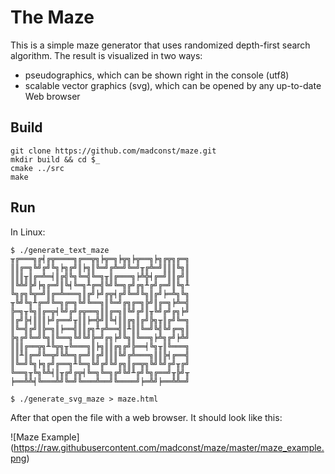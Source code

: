 # The Maze #

This is a simple maze generator that uses randomized depth-first search algorithm. The result is visualized in two ways:

* pseudographics, which can be shown right in the console (utf8)
* scalable vector graphics (svg), which can be opened by any up-to-date Web browser

## Build ##

```
git clone https://github.com/madconst/maze.git
mkdir build && cd $_
cmake ../src
make
```

## Run ##

In Linux:

```
$ ./generate_text_maze
╥╔═══╗╔╡╔╦════╗╔══╦╗╞╦═╗╞╦╗╞╦══╗╞╗╔╦╗╔═╗
║║╔═╗╚╝╔╝╚╗╞╗╔╝║╞╗║╚═╝╔╩═╝╚═╝╥╔╩═╝║║║╚╗║
║║║╥║╔═╩═╡║╔╣╚╗╚═╣╚═╗╥║╔═══╗╞╩╬╡╔═╝║║╔╝║
║╚╩╝╠╝╞╗╔═╝║╚╡╚═╗╨╔═╣╚╝╚═╗╔╝╔╗╨╔╝╔═╝║╚╗╨
╚╗╔╗╚╦═╝║╔═╩═══╗║╔╝╞╝╔╦╡╔╝╚═╝╚╗║╔╝╞═╩╗╚╗
╥╚╝╚╗╨╔═╝╚═╗╔═╗╚╝╚══╗║╚═╝╔╗╔═╗╠╝║╔═╗╞╩═╣
╠═╗╥╚╗║╔═╦╡╚╝╔╝╔╦══╗║║╔═╗║╚╝╔╝║╥╚╝╔╝╔╗╞╝
║╔╝╠╡║║║╞╝╔══╝╥║║╞═╬╝║╚╡║║╔╗║╔╝╠╗╥║╔╝╚═╗
║╚═╣╔╝║╠═╗║╞══╣║║╔╗╨╔╩══╣║╨║║╚═╝╚╣╚╝╔═╗║
╠╗╔╝╚═╝╚╗║╚══╗╚╝╚╝╠═╝╔╗╞╝╚╗║╚══╗╞╩╗╔╝╞╩╝
║║║╔══╦╗╨╚╦╗╥╚═══╗║╞╗║║╔╗╔╝╠══╡╚╗╥║╚═══╗
║║╨║╔═╝╚═╦╝╚╩═╗╔═╝║╔╝║║║╚╝╔╩═══╗║║╠╡╔══╣
║╚═╝╚╗╞╗╔╝╔══╗╨╚═╗╚╝╔╝╚╝╔╗║╔═╦╗╚╝╚╝╔╝╥╔╝
╚══╗╥╚╗╚╩╡║╥╔╝╔╦╡╚═╗╚═╗╔╝╚╝╨╔╝╚╗╔══╝╥╠╝╥
╞══╩╩╡╚═══╩╝╚═╝╚═══╩══╝╚════╝╞═╩╝╞══╩╩═╝
```

```
$ ./generate_svg_maze > maze.html
```

After that open the file with a web browser. It should look like this:

![Maze Example]
(https://raw.githubusercontent.com/madconst/maze/master/maze_example.png)
